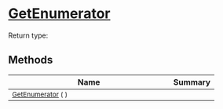# [GetEnumerator](./WeightedClassifier-100663868.md)


Return type:
## Methods

| Name | Summary | 
| --- | --- | 
| <sub>[GetEnumerator](./WeightedClassifier-100663868.md) (  )</sub><img width=200/>| <sub></sub>| <br>


